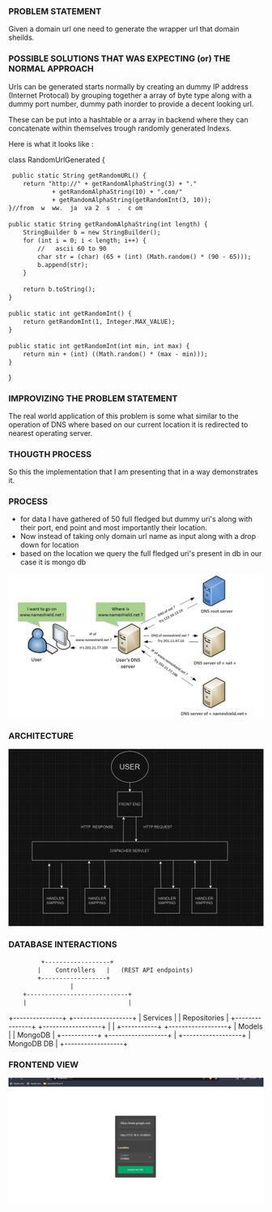### PROBLEM STATEMENT
Given a domain url one need to generate the wrapper url that domain sheilds.
### POSSIBLE SOLUTIONS THAT WAS EXPECTING (or) THE NORMAL APPROACH
Urls can be generated starts normally by creating an dummy IP address (Internet Protocal) by grouping together a array of byte type 
along with a dummy port number, dummy path inorder to provide a decent looking url.

These can be put into a hashtable or a array in backend where they can concatenate within themselves trough randomly generated Indexs.

Here is what it looks like :

class RandomUrlGenerated {

     public static String getRandomURL() {
        return "http://" + getRandomAlphaString(3) + "."
                + getRandomAlphaString(10) + ".com/"
                + getRandomAlphaString(getRandomInt(3, 10));
    }//from  w  ww.  ja  va 2  s  .  c om

    public static String getRandomAlphaString(int length) {
        StringBuilder b = new StringBuilder();
        for (int i = 0; i < length; i++) {
            //   ascii 60 to 90
            char str = (char) (65 + (int) (Math.random() * (90 - 65)));
            b.append(str);
        }

        return b.toString();
    }

    public static int getRandomInt() {
        return getRandomInt(1, Integer.MAX_VALUE);
    }

    public static int getRandomInt(int min, int max) {
        return min + (int) ((Math.random() * (max - min)));
    }

}

### IMPROVIZING THE PROBLEM STATEMENT

The real world application of this problem is some what similar to the operation of DNS where based on our current location it is redirected to nearest operating server.

### THOUGTH PROCESS
So this the implementation that I am presenting that in a way demonstrates it.

### PROCESS
- for data I have gathered of 50 full fledged but dummy uri's along with their port, end point and most importantly their location.
- Now instead of taking only domain url name as input along with a drop down for location
- based on the location we query the full fledged uri's present in db in our case it is mongo db
 
 ![Alt text](image.png)

 ### ARCHITECTURE

 ![Alt text](image-1.png)

 ### DATABASE INTERACTIONS

             +------------------+
            |    Controllers   |   (REST API endpoints)
            +------------------+
                     |
        +----------------------------+
        |                            |
+---------------+          +------------------+
|    Services   |          |    Repositories   |
+---------------+          +------------------+
         |                           |
   +-----------+            +------------------+
   |   Models  |            |     MongoDB     |
   +-----------+            +------------------+
                                        |
                                +------------------+
                                |    MongoDB DB    |
                                +------------------+


### FRONTEND VIEW

![Alt text](<WhatsApp Image 2023-07-23 at 17.49.41.jpg>)




